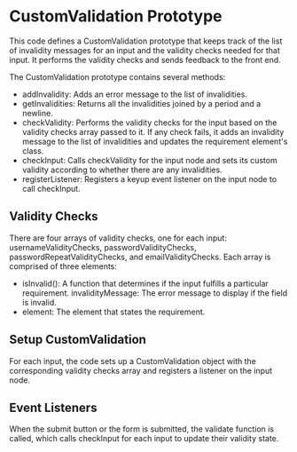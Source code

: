# CustomValidation Prototype
This code defines a CustomValidation prototype that keeps track of the list of invalidity messages for an input and the validity checks needed for that input. It performs the validity checks and sends feedback to the front end.

The CustomValidation prototype contains several methods:

- addInvalidity: Adds an error message to the list of invalidities.
- getInvalidities: Returns all the invalidities joined by a period and a newline.
- checkValidity: Performs the validity checks for the input based on the validity checks array passed to it. If any check fails, it adds an invalidity message to the list of invalidities and updates the requirement element's class.
- checkInput: Calls checkValidity for the input node and sets its custom validity according to whether there are any invalidities.
- registerListener:  Registers a keyup event listener on the input node to call checkInput.

## Validity Checks
There are four arrays of validity checks, one for each input: usernameValidityChecks, passwordValidityChecks, passwordRepeatValidityChecks, and emailValidityChecks. Each array is comprised of three elements:

- isInvalid(): A function that determines if the input fulfills a particular requirement.
invalidityMessage: The error message to display if the field is invalid.
- element: The element that states the requirement.

## Setup CustomValidation
For each input, the code sets up a CustomValidation object with the corresponding validity checks array and registers a listener on the input node.

## Event Listeners
When the submit button or the form is submitted, the validate function is called, which calls checkInput for each input to update their validity state.
